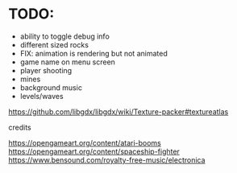 # TODO:

* ability to toggle debug info
* different sized rocks
* FIX: animation is rendering but not animated
* game name on menu screen
* player shooting
* mines
* background music
* levels/waves

https://github.com/libgdx/libgdx/wiki/Texture-packer#textureatlas


credits


https://opengameart.org/content/atari-booms
https://opengameart.org/content/spaceship-fighter
https://www.bensound.com/royalty-free-music/electronica